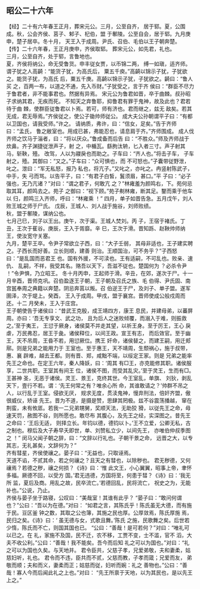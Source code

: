 ## 昭公二十六年

【经】二十有六年春王正月，葬宋元公。三月，公至自齐，
居于郓。夏，公围成。秋，公会齐侯、莒子、邾子、杞伯，盟
于鄟陵。公至自会，居于郓。九月庚申，楚子居卒。冬十月，
天王入于成周。尹氏、召伯、毛伯以王子朝奔楚。  
【传】二十六年春，王正月庚申，齐侯取郓。
葬宋元公，如先君，礼也。  
三月，公至自齐，处于郓，言鲁地也。  
夏，齐侯将纳公，命无受鲁货。申丰従女贾，以币锦二两，
缚一如瑱，适齐师。谓子犹之人高齮：“能货子犹，为高氏后，
粟五千庾。”高齮以锦示子犹，子犹欲之。能货子犹，为高氏
后，粟五千庚。高齮以锦示子犹，子犹欲之。齮曰：“鲁人买
之，百两一布，以道之不通，先入币财。”子犹受之，言于齐
侯曰：“群臣不尽力于鲁君者，非不能事君也。然据有异焉。
宋元公为鲁君如晋，卒于曲棘。叔孙昭子求纳其君，无疾而死。
不知天之弃鲁耶，抑鲁君有罪于鬼神，故及此也？君若待于曲
棘，使群臣従鲁君以卜焉。若可，师有济也。君而继之，兹无
敌矣。若其无成，君无辱焉。”齐侯従之，使公子锄帅师従公。
成大夫公孙朝谓平子曰：“有都以卫国也，请我受师。”许之。
请纳质，弗许，曰：“信女，足矣。”告于齐师曰：“孟氏，
鲁之敝室也。用成已甚，弗能忍也，请息肩于齐。”齐师围成。
成人伐齐师之饮马于淄者，曰：“将以厌众。”鲁成备而后告
曰：“不胜众。”师及齐师战于炊鼻。齐子渊捷従泄声子，射
之，中楯瓦。繇朐汰辀，匕入者三寸。声子射其马，斩鞅，殪。
改驾，人以为鬷戾也而助之。子车曰：“齐人也。”将击子车，
子车射之，殪。其御曰：“又之。”子车曰：“众可惧也，而
不可怒也。”子囊带従野泄，叱之。泄曰：“军无私怒，报乃
私也，将亢子。”又叱之，亦叱之。冉竖射陈武子，中手，失
弓而骂。以告平子，曰：“有君子白皙，鬒须眉，甚口。”平
子曰：“必子强也，无乃亢诸？”对曰：“谓之君子，何敢亢
之？”林雍羞为颜鸣右，下。苑何忌取其耳，颜鸣去之。苑子
之御曰：“视下顾。”苑子刜林雍，断其足。鑋而乘于他车以
归，颜鸣三入齐师，呼曰：“林雍乘 ！”
四月，单子如晋告急。五月戊午，刘人败王城之师于尸氏。
戊辰，王城人、刘人战于施谷，刘师败绩。  
秋，盟于鄟陵，谋纳公也。  
七月己巳，刘子以王出。庚午，次于渠。王城人焚刘。丙
子，王宿于褚氏。丁丑，王次于萑谷。庚辰，王入于胥靡。辛
巳，王次于滑。晋知跞、赵鞅帅师纳王，使汝宽守关塞。  
九月，楚平王卒。令尹子常欲立子西，曰：“大子壬弱，
其母非适也，王子建实聘之。子西长而好善。立长则顺，建善
则治。王顺国治，可不务乎？”子西怒曰：“是乱国而恶君王
也。国有外援，不可渎也。王有适嗣，不可乱也。败亲、速仇、
乱嗣，不祥，我受其名。赂吾以天下，吾滋不従也。楚国何为
？必杀令尹 ！”令尹惧，乃立昭王。
冬十月丙申，王起师于滑。辛丑，在郊，遂次于尸。十一
月辛酉，晋师克巩。召伯盈逐王子朝，王子朝及召氏之族、毛
伯得、尹氏固、南宫嚚奉周之典籍以奔楚。阴忌奔莒以叛。召
伯逆王于尸，及刘子、单子盟。遂军圉泽，次于堤上。癸酉，
王入于成周。甲戌，盟于襄宫。晋师使成公般戍周而还。十二
月癸未，王入于庄宫。  
王子朝使告于诸侯曰：“昔武王克殷，成王靖四方，康王
息民，并建母弟，以蕃屏周。亦曰：‘吾无专享文、武之功，
且为后人之迷败倾覆，而溺入于难，则振救之。’至于夷王，
王愆于厥身，诸侯莫不并走其望，以祈王身。至于厉王，王心
戾虐，万民弗忍，居王于彘。诸侯释位，以间王政。宣王有志，
而后效官。至于幽王，天不吊周，王昏不若，用愆厥位。携王
奸命，诸侯替之，而建王嗣，用迁郏鄏。则是兄弟之能用力于
王室也。至于惠王，天不靖周，生颓祸心，施于叔带，惠、襄
辟难，越去王都。则有晋、郑，咸黜不端，以绥定王家。则是
兄弟之能率先王之命也。在定王六年，秦人降妖，曰：‘周其
有□王，亦克能修其职。诸侯服享，二世共职。王室其有间王
位，诸侯不图，而受其乱灾。’至于灵王，生而有□。王甚神
圣，无恶于诸侯。灵王、景王，克终其世。今王室乱，单旗、
刘狄，剥乱天下，壹行不若。谓：‘先王何常之有？唯余心所
命，其谁敢请之？’帅群不吊之人，以行乱于王室。侵欲无厌，
规求无度，贯渎鬼神，慢弃刑法，倍奸齐盟，傲很威仪，矫诬
先王。晋为不道，是摄是赞，思肆其罔极。兹不谷震荡播越，
窜在荆蛮，未有攸厎。若我一二兄弟甥舅，奖顺天法，无助狡
猾，以従先王之命，毋速天罚，赦图不谷，则所愿也。敢尽布
其腹心，及先王之经，实深图之。昔先王之命曰：‘王后无适，
则择立长。年钧以德，德钧以卜。’王不立爱，公卿无私，古
之制也。穆后及大子寿早夭即世，单、刘赞私立少，以间先王，
亦唯伯仲叔季图之 ！”
闵马父闻子朝之辞，曰：“文辞以行礼也。子朝干景之命，
远晋之大，以专其志，无礼甚矣，文辞何为？”  
齐有彗星，齐侯使禳之。晏子曰：“无益也，只取诬焉。  
天道不谄，不贰其命，若之何禳之？且天之有彗也，以除秽也。
君无秽德，又何禳焉？若德之秽，禳之何损？《诗》曰：‘惟
此文王，小心翼翼，昭事上帝，聿怀多福。厥德不回，以受方
国。’君无违德，方国将至，何患于彗？《诗》曰：‘我无所
监，夏后及商。用乱之故，民卒流亡。’若德回乱，民将流亡，
祝史之为，无能补也。”公说，乃止。  
齐侯与晏子坐于路寝，公叹曰：“美哉室！其谁有此乎？
“晏子曰：“敢问何谓也？”公曰：“吾以为在德。”对曰：
“如君之言，其陈氏乎！陈氏虽无大德，而有施于民。豆区釜
钟之数，其取之公也簿，其施之民也厚。公厚敛焉，陈氏厚施
焉，民归之矣。《诗》曰：‘ 虽无德与女，式歌且舞。’陈氏
之施，民歌舞之矣。后世若少惰，陈氏而不亡，则国其国也已。
“公曰：“善哉！是可若何？”对曰：“唯礼可以已之。在
礼，家施不及国，民不迁，农不移，工贾不变，士不滥，官不
滔，大夫不收公利。”公曰：“善哉！我不能矣。吾今而后知
礼之可以为国也。”对曰：“礼之可以为国也久矣。与天地并。
君令臣共，父慈子孝，兄爱弟敬，夫和妻柔，姑慈妇听，礼也。
君令而不违，臣共而不贰，父慈而教，子孝而箴；兄爱而友，
弟敬而顺；夫和而义，妻柔而正；姑慈而従，妇听而婉：礼之
善物也。”公曰：“善哉！寡人今而后闻此礼之上也。”对曰：
“先王所禀于天地，以为其民也，是以先王上之。”  

